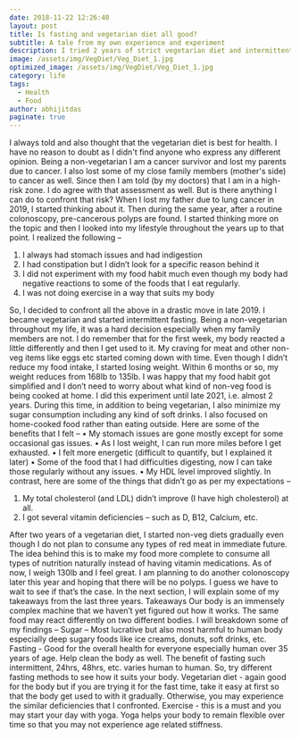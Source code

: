 ```yaml
---
date: 2018-11-22 12:26:40
layout: post
title: Is fasting and vegetarian diet all good?
subtitle: A tale from my own experience and experiment
description: I tried 2 years of strict vegetarian diet and intermittent fasting and this is what I learned.
image: /assets/img/VegDiet/Veg_Diet_1.jpg
optimized_image: /assets/img/VegDiet/Veg_Diet_1.jpg
category: life
tags:
  - Health
  - Food
author: abhijitdas
paginate: true
---
```

I always told and also thought that the vegetarian diet is best for health. I have no reason to doubt as I didn't find anyone who express any different opinion. Being a non-vegetarian
I am a cancer survivor and lost my parents due to cancer. I also lost some of my close family members (mother's side) to cancer as well. Since then I am told (by my doctors) that I am in a high-risk zone. I do agree with that assessment as well. But is there anything I can do to confront that risk? When I lost my father due to lung cancer in 2019, I started thinking about it. Then during the same year, after a routine colonoscopy, pre-cancerous polyps are found. I started thinking more on the topic and then I looked into my lifestyle throughout the years up to that point. I realized the following –
1.	I always had stomach issues and had indigestion
2.	I had constipation but I didn’t look for a specific reason behind it
3.	I did not experiment with my food habit much even though my body had negative reactions to some of the foods that I eat regularly.
4.	I was not doing exercise in a way that suits my body

So, I decided to confront all the above in a drastic move in late 2019. I became vegetarian and started intermittent fasting. Being a non-vegetarian throughout my life, it was a hard decision especially when my family members are not. I do remember that for the first week, my body reacted a little differently and then I get used to it. My craving for meat and other non-veg items like eggs etc started coming down with time. Even though I didn’t reduce my food intake, I started losing weight. Within 6 months or so, my weight reduces from 168lb to 135lb. I was happy that my food habit got simplified and I don’t need to worry about what kind of non-veg food is being cooked at home. I did this experiment until late 2021, i.e. almost 2 years. During this time, in addition to being vegetarian, I also minimize my sugar consumption including any kind of soft drinks. I also focused on home-cooked food rather than eating outside. Here are some of the benefits that I felt –
•	My stomach issues are gone mostly except for some occasional gas issues.
•	As I lost weight, I can run more miles before I get exhausted.
•	I felt more energetic (difficult to quantify, but I explained it later)
•	Some of the food that I had difficulties digesting, now I can take those regularly without any issues.
•	My HDL level improved slightly.
In contrast, here are some of the things that didn’t go as per my expectations –
1.	My total cholesterol (and LDL) didn’t improve (I have high cholesterol) at all.
2.	I got several vitamin deficiencies – such as D, B12, Calcium, etc.

After two years of a vegetarian diet, I started non-veg diets gradually even though I do not plan to consume any types of red meat in immediate future. The idea behind this is to make my food more complete to consume all types of nutrition naturally instead of having vitamin medications. As of now, I weigh 130lb and I feel great. I am planning to do another colonoscopy later this year and hoping that there will be no polyps. I guess we have to wait to see if that’s the case. In the next section, I will explain some of my takeaways from the last three years.
Takeaways
Our body is an immensely complex machine that we haven’t yet figured out how it works. The same food may react differently on two different bodies. I will breakdown some of my findings –
Sugar – Most lucrative but also most harmful to human body especially deep sugary foods like ice creams, donuts, soft drinks, etc.
Fasting - Good for the overall health for everyone especially human over 35 years of age. Help clean the body as well. The benefit of fasting such intermittent, 24hrs, 48hrs, etc. varies human to human. So, try different fasting methods to see how it suits your body.
Vegetarian diet - again good for the body but if you are trying it for the fast time, take it easy at first so that the body get used to with it gradually. Otherwise, you may experience the similar deficiencies that I confronted.
Exercise - this is a must and you may start your day with yoga. Yoga helps your body to remain flexible over time so that you may not experience age related stiffness.
